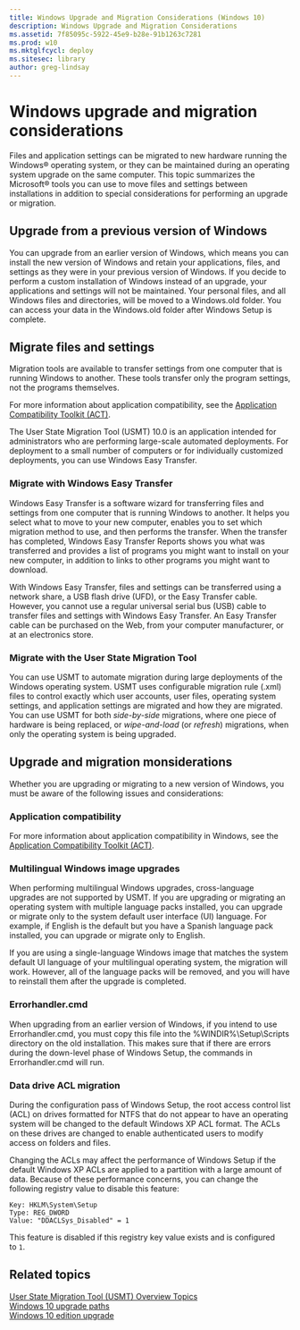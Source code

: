 ```yaml
---
title: Windows Upgrade and Migration Considerations (Windows 10)
description: Windows Upgrade and Migration Considerations
ms.assetid: 7f85095c-5922-45e9-b28e-91b1263c7281
ms.prod: w10
ms.mktglfcycl: deploy
ms.sitesec: library
author: greg-lindsay
---
```


# Windows upgrade and migration considerations
Files and application settings can be migrated to new hardware running the Windows® operating system, or they can be maintained during an operating system upgrade on the same computer. This topic summarizes the Microsoft® tools you can use to move files and settings between installations in addition to special considerations for performing an upgrade or migration.

## Upgrade from a previous version of Windows
You can upgrade from an earlier version of Windows, which means you can install the new version of Windows and retain your applications, files, and settings as they were in your previous version of Windows. If you decide to perform a custom installation of Windows instead of an upgrade, your applications and settings will not be maintained. Your personal files, and all Windows files and directories, will be moved to a Windows.old folder. You can access your data in the Windows.old folder after Windows Setup is complete.

## Migrate files and settings
Migration tools are available to transfer settings from one computer that is running Windows to another. These tools transfer only the program settings, not the programs themselves.

For more information about application compatibility, see the [Application Compatibility Toolkit (ACT)](http://go.microsoft.com/fwlink/p/?LinkId=131349).

The User State Migration Tool (USMT) 10.0 is an application intended for administrators who are performing large-scale automated deployments. For deployment to a small number of computers or for individually customized deployments, you can use Windows Easy Transfer.

### Migrate with Windows Easy Transfer
Windows Easy Transfer is a software wizard for transferring files and settings from one computer that is running Windows to another. It helps you select what to move to your new computer, enables you to set which migration method to use, and then performs the transfer. When the transfer has completed, Windows Easy Transfer Reports shows you what was transferred and provides a list of programs you might want to install on your new computer, in addition to links to other programs you might want to download.

With Windows Easy Transfer, files and settings can be transferred using a network share, a USB flash drive (UFD), or the Easy Transfer cable. However, you cannot use a regular universal serial bus (USB) cable to transfer files and settings with Windows Easy Transfer. An Easy Transfer cable can be purchased on the Web, from your computer manufacturer, or at an electronics store.

### Migrate with the User State Migration Tool
You can use USMT to automate migration during large deployments of the Windows operating system. USMT uses configurable migration rule (.xml) files to control exactly which user accounts, user files, operating system settings, and application settings are migrated and how they are migrated. You can use USMT for both *side-by-side* migrations, where one piece of hardware is being replaced, or *wipe-and-load* (or *refresh*) migrations, when only the operating system is being upgraded.

## Upgrade and migration monsiderations
Whether you are upgrading or migrating to a new version of Windows, you must be aware of the following issues and considerations:

### Application compatibility
For more information about application compatibility in Windows, see the [Application Compatibility Toolkit (ACT)](http://go.microsoft.com/fwlink/p/?LinkId=131349).

### Multilingual Windows image upgrades
When performing multilingual Windows upgrades, cross-language upgrades are not supported by USMT. If you are upgrading or migrating an operating system with multiple language packs installed, you can upgrade or migrate only to the system default user interface (UI) language. For example, if English is the default but you have a Spanish language pack installed, you can upgrade or migrate only to English.

If you are using a single-language Windows image that matches the system default UI language of your multilingual operating system, the migration will work. However, all of the language packs will be removed, and you will have to reinstall them after the upgrade is completed.

### Errorhandler.cmd
When upgrading from an earlier version of Windows, if you intend to use Errorhandler.cmd, you must copy this file into the %WINDIR%\\Setup\\Scripts directory on the old installation. This makes sure that if there are errors during the down-level phase of Windows Setup, the commands in Errorhandler.cmd will run.

### Data drive ACL migration
During the configuration pass of Windows Setup, the root access control list (ACL) on drives formatted for NTFS that do not appear to have an operating system will be changed to the default Windows XP ACL format. The ACLs on these drives are changed to enable authenticated users to modify access on folders and files.

Changing the ACLs may affect the performance of Windows Setup if the default Windows XP ACLs are applied to a partition with a large amount of data. Because of these performance concerns, you can change the following registry value to disable this feature:

``` syntax
Key: HKLM\System\Setup
Type: REG_DWORD 
Value: "DDACLSys_Disabled" = 1
```

This feature is disabled if this registry key value exists and is configured to `1`.

## Related topics
[User State Migration Tool (USMT) Overview Topics](usmt-topics.md)<BR>
[Windows 10 upgrade paths](windows-10-upgrade-paths.md)<BR>
[Windows 10 edition upgrade](windows-10-edition-upgrades.md)


 

 





